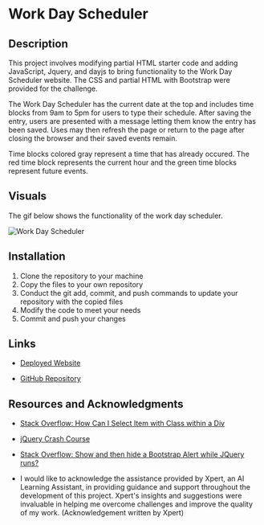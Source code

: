 # Work Day Scheduler

## Description
This project involves modifying partial HTML starter code and adding JavaScript, Jquery, and dayjs to bring functionality to the Work Day Scheduler website. The CSS and partial HTML with Bootstrap were provided for the challenge.

The Work Day Scheduler has the current date at the top and includes time blocks from 9am to 5pm for users to type their schedule. After saving the entry, users are presented with a message letting them know the entry has been saved. Uses may then refresh the page or return to the page after closing the browser and their saved events remain.

Time blocks colored gray represent a time that has already occured. The red time block represents the current hour and the green time blocks represent future events.


## Visuals
The gif below shows the functionality of the work day scheduler. 

![Work Day Scheduler](./assets/images/work-day-scheduler.gif)



## Installation
1. Clone the repository to your machine
2. Copy the files to your own repository
3. Conduct the git add, commit, and push commands to update your repository with the copied files
4. Modify the code to meet your needs
5. Commit and push your changes


## Links
- [Deployed Website](https://hwoolford.github.io/work-day-scheduler/)

- [GitHub Repository](https://github.com/hwoolford/work-day-scheduler)


## Resources and Acknowledgments
- [Stack Overflow: How Can I Select Item with Class within a Div](https://stackoverflow.com/questions/6933763/how-can-i-select-item-with-class-within-a-div)

- [jQuery Crash Course](https://youtube.com/playlist?list=PLillGF-RfqbYJVXBgZ_nA7FTAAEpp_IAc&si=Mbf-d_1vkJ0ypRaX)

- [Stack Overflow: Show and then hide a Bootstrap Alert while JQuery runs?](https://stackoverflow.com/questions/61485740/show-and-then-hide-a-bootstrap-alert-while-jquery-runs)

- I would like to acknowledge the assistance provided by Xpert, an AI Learning Assistant, in providing guidance and support throughout the development of this project. Xpert's insights and suggestions were invaluable in helping me overcome challenges and improve the quality of my work. (Acknowledgement written by Xpert)